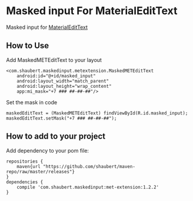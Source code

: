 Masked input For MaterialEditText
============

Masked input for [MaterialEditText](https://github.com/rengwuxian/MaterialEditText)


How to Use
----------

Add MaskedMETEditText to your layout

    <com.shaubert.maskedinput.metextension.MaskedMETEditText
        android:id="@+id/masked_input"
        android:layout_width="match_parent"
        android:layout_height="wrap_content"
        app:mi_mask="+7 ### ##-##-##"/>
        
Set the mask in code

    maskedEditText = (MaskedMETEditText) findViewById(R.id.masked_input);
    maskedEditText.setMask("+7 ### ##-##-##");
    

How to add to your project
--------------------------

Add dependency to your pom file:

    repositories {
        maven{url "https://github.com/shaubert/maven-repo/raw/master/releases"}
    }
    dependencies {
        compile 'com.shaubert.maskedinput:met-extension:1.2.2'
    }

